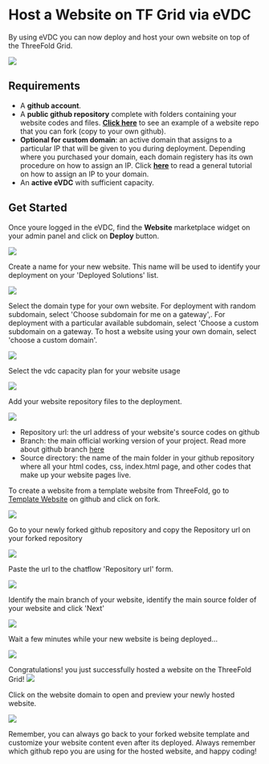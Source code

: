 # Host a Website on TF Grid via eVDC

By using eVDC you can now deploy and host your own website on top of the ThreeFold Grid.

![](img/website_preview.png)

## Requirements

- A __github account__.
- A __public github repository__ complete with folders containing your website codes and files. [__Click here__](https://github.com/threefoldfoundation/website_example) to see an example of a website repo that you can fork (copy to your own github).
- __Optional for custom domain__: an active domain that assigns to a particular IP that will be given to you during deployment. Depending where you purchased your domain, each domain registery has its own procedure on how to assign an IP. Click [__here__](https://www.hostmysite.com/support/cpanel/dns/domain_point/) to read a general tutorial on how to assign an IP to your domain.
- An __active eVDC__ with sufficient capacity.

## Get Started

Once youre logged in the eVDC, find the __Website__ marketplace widget on your admin panel and click on __Deploy__ button.

![](website_startnew.png)


Create a name for your new website. This name will be used to identify your deployment on your 'Deployed Solutions' list.

![](img/website_name.png)

Select the domain type for your own website. For deployment with random subdomain, select 'Choose subdomain for me on a gateway',. For deployment with a particular available subdomain, select 'Choose a custom subdomain on a gateway. To host a website using your own domain, select 'choose a custom domain'.

![](img/website_domain.png)

Select the vdc capacity plan for your website usage

![](img/website_capacity.png)


Add your website repository files to the deployment.

![](img/website_identify.png)

- Repository url: the url address of your website's source codes on github
- Branch: the main official working version of your project. Read more about github branch [here](https://docs.github.com/en/github/collaborating-with-issues-and-pull-requests/about-branches)
- Source directory: the name of the main folder in your github repository where all your html codes, css, index.html page, and other codes that make up your website pages live.

To create a website from a template website from ThreeFold, go to [Template Website](https://github.com/threefoldfoundation/website_example) on github and click on fork.

![](img/website_fork.png)

Go to your newly forked github repository and copy the Repository url on your forked repository

![](img/website_copy.png)

Paste the url to the chatflow 'Repository url' form.

![](website_paste.png)

Identify the main branch of your website, identify the main source folder of your website and click 'Next'

![](img/website_identify.png)

Wait a few minutes while your new website is being deployed...

![](img/website_deploy.png)

Congratulations! you just successfully hosted a website on the ThreeFold Grid!
![](img/website_success.png)

Click on the website domain to open and preview your newly hosted website.

![](img/website_preview.png)

Remember, you can always go back to your forked website template and customize your website content even after its deployed. Always remember which github repo you are using for the hosted website, and happy coding!

